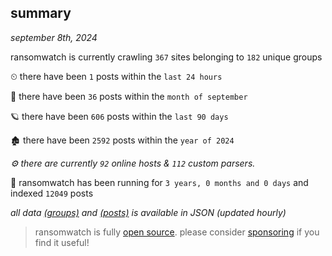 
## summary
_september 8th, 2024_

ransomwatch is currently crawling `367` sites belonging to `182` unique groups

⏲ there have been `1` posts within the `last 24 hours`

🦈 there have been `36` posts within the `month of september`

🪐 there have been `606` posts within the `last 90 days`

🏚 there have been `2592` posts within the `year of 2024`

_⚙️ there are currently `92` online hosts & `112` custom parsers._

🦕 ransomwatch has been running for `3 years, 0 months and 0 days` and indexed `12049` posts

_all data  [(groups)](http://ransomwhat.telemetry.ltd/groups) and [(posts)](http://ransomwhat.telemetry.ltd/posts) is available in JSON (updated hourly)_

> ransomwatch is fully [open source](https://github.com/joshhighet/ransomwatch#ransomwatch--). please consider [sponsoring](https://github.com/sponsors/joshhighet) if you find it useful!
